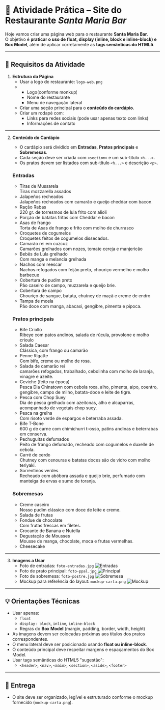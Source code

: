 # 📑 Atividade Prática – Site do Restaurante *Santa Maria Bar*

Hoje vamos criar uma página web para o restaurante **Santa Maria Bar**.  
O objetivo é **praticar o uso de float, display (inline, block e inline-block) e Box Model**, além de aplicar corretamente as **tags semânticas do HTML5**.

---

## 🎯 Requisitos da Atividade

1. **Estrutura da Página**
   - Usar a logo do restaurante: `logo-web.png`
   - 
     - Logo(conforme monkup)
     - Nome do restaurante
     - Menu de navegação lateral 
   - Criar uma seção principal para o **conteúdo do cardápio**.
   - Criar um rodapé  com:
     - Links para redes sociais (pode usar apenas texto com links)
     - Informações de contato

---

2. **Conteúdo do Cardápio**
   - O cardápio será dividido em **Entradas**, **Pratos principais** e **Sobremesas**.
   - Cada seção deve ser criada com `<section>` e um sub-título `<h...>`.
   - Os pratos devem ser listados com sub-título `<h...>` e descrição `<p>`.

   ### Entradas
   - Tiras de Mussarela  
     Tiras mozzarella assados
   - Jalapeños recheados  
     Jalapeños recheados com camarão e queijo cheddar com bacon.
   - Ração Rabas  
     220 gr. de torresmos de lula frito com alioli
   - Porção de batatas fritas com Cheddar e bacon
   - Asas de frango  
     Torta de Asas de frango e frito com molho de churrasco
   - Croquetes de cogumelos  
     Croquetes feitos de cogumelos dissecados.
   - Camarão rei em cuzcuz  
     Camarões grelhados com nozes, tomate cereja e manjericão
   - Bebês de Lula grelhado  
     Com manga e melancia grelhada
   - Nachos com reescar  
     Nachos refogados com feijão preto, chouriço vermelho e molho barbecue
   - Cobertura de pudim preto  
     Pão caseiro de campo, muzzarela e queijo brie.
   - Cobertura de campo  
     Chouriço de sangue, batata, chutney de maçã e creme de endro
   - Tampa de moela  
     Pão doce com manga, abacaxi, gengibre, pimenta e pipoca.

   ### Pratos principais
   - Bife Criollo  
     Ribeye com patos andinos, salada de rúcula, provolone e molho crioulo
   - Salada Caesar  
     Clássica, com frango ou camarão
   - Penne Rigatte  
     Com bife, creme ou molho de rosa.
   - Salada de camarão rei  
     camarões refogados, trabalhado, cebolinha com molho de laranja, vinagre e azeite.
   - Ceviche (feito na época)  
     Pesca Dia Chinatown com cebola roxa, alho, pimenta, aipo, coentro, gengibre, campo de milho, batata-doce e leite de tigre.
   - Pesca com Chop Suey  
     Dia de pesca grelhado com azeitonas, alho e alcaparras, acompanhado de vegetais chop suey.
   - Pesca na grelha  
     Com risoto verde de espargos e beterraba assada.
   - Bife T-Bone  
     600 g de carne com chimichurri t-osso, patins andinas e beterrabas em conserva.
   - Pechuguitas defumados  
     Peito de frango defumado, recheado com cogumelos e duxelle de cebola.
   - Carré de cerdo  
     Chutney com cenouras e batatas doces são de vidro com molho teriyaki.
   - Sorrentinos verdes  
     Recheado com abóbora assada e queijo brie, perfumado com manteiga de ervas e sumo de toranja.

   ### Sobremesas
   - Creme caseiro  
     Nosso pudim clássico com doce de leite e creme.
   - Salada de frutas
   - Fondue de chocolate  
     Com frutas frescas em filetes.
   - Crocante de Banana e Nutella
   - Degustação de Mousses  
     Mousse de manga, chocolate, moca e frutas vermelhas.
   - Cheesecake

---

3. **Imagens a Usar**
   - Foto de entradas: `foto-entradas.jpg`
    ![Entradas](./img/foto-entradas.jpg)
   - Foto de prato principal: `foto-ppal.jpg`
    ![Principal](./img/foto-ppal.jpg)
   - Foto de sobremesa: `foto-postre.jpg`
    ![Sobremesa](./img/foto-postre.jpg)
   - Mockup para referência do layout: `mockup-carta.png`
    ![Mockup](./img/mockup-carta.png)

---

## 💡 Orientações Técnicas

- Usar apenas:
  - `float`
  - `display: block`, `inline`, `inline-block`
  - Regras do **Box Model** (margin, padding, border, width, height)
- As imagens devem ser colocadas próximas aos títulos dos pratos correspondentes.
- O menu lateral deve ser posicionado usando **float ou inline-block**.
- O conteúdo principal deve respeitar margens e espaçamentos do Box Model.
- Usar tags semânticas do HTML5 "sugestão":
  - `<header>`, `<nav>`, `<main>`, `<section>`, `<aside>`, `<footer>`

---

## 🎨 Entrega
- O site deve ser organizado, legível e estruturado conforme o mockup fornecido (`mockup-carta.png`).


